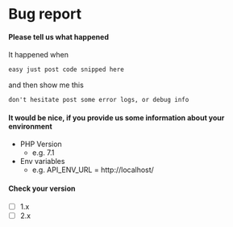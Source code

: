 # Bug report

#### Please tell us what happened

It happened when

```php
easy just post code snipped here
```
and then show me this
```
don't hesitate post some error logs, or debug info
```  


#### It would be nice, if you provide us some information about your environment

* PHP Version
    * e.g. 7.1
* Env variables
    * e.g. API_ENV_URL = http://localhost/

#### Check your version
* [ ] 1.x
* [ ] 2.x
